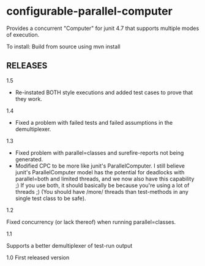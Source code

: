 <h1>configurable-parallel-computer</h1>

Provides a concurrent "Computer" for junit 4.7 that supports multiple modes of execution.

To install: Build from source using mvn install

<h2>RELEASES</h2>

1.5

- Re-instated BOTH style executions and added test cases to prove that they work.

1.4

- Fixed a problem with failed tests and failed assumptions in the demultiplexer.

1.3

- Fixed problem with parallel=classes and surefire-reports not being generated.
- Modified CPC to be more like junit's ParallelComputer.
   I still believe junit's ParallelComputer model has the potential for deadlocks with parallel=both and limited threads, and we now also
    have this capability ;) If you use both, it should basically be because you're using a lot of threads ;) (You should have /more/
    threads than test-methods in any single test class to be safe).

1.2

Fixed concurrency (or lack thereof) when running parallel=classes. 

1.1

Supports a better demultiplexer of test-run output

1.0 First released version


